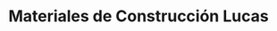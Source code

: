 ---
title: "Materiales de Construcción Lucas"
url: /25-de-mayo/materiales-de-construccion-lucas/
shop: Baustoffe
---